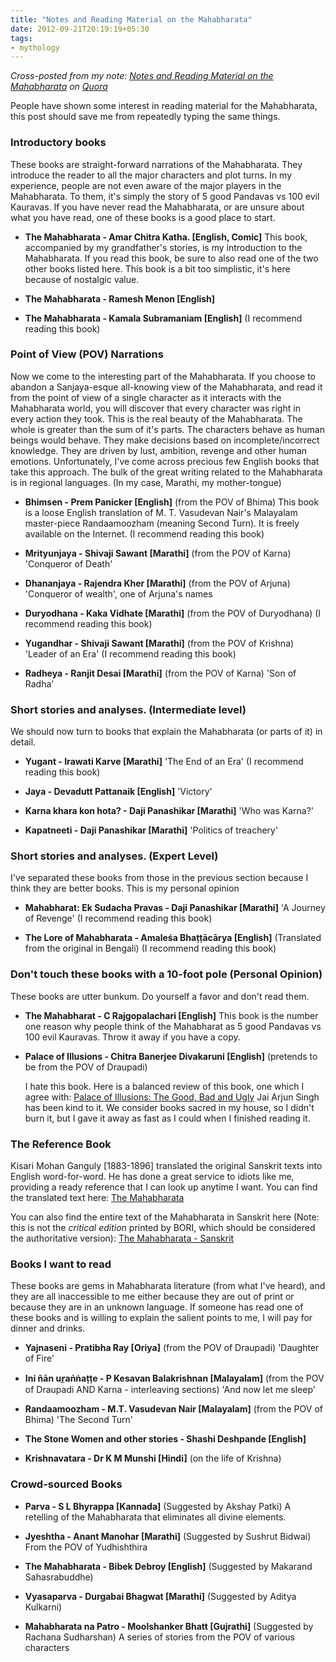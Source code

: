 ```yaml
---
title: "Notes and Reading Material on the Mahabharata"
date: 2012-09-21T20:19:19+05:30
tags:
- mythology
---
```

_Cross-posted from my note: [Notes and Reading Material on the Mahabharata](http://www.quora.com/Vedang-Manerikar/The-Mahabharata/Notes-and-Reading-material-on-the-Mahabharata) on [Quora](http://quora.com)_

People have shown some interest in reading material for the
Mahabharata, this post should save me from repeatedly typing the same
things.
<!--more-->

### Introductory books

These books are straight-forward narrations of the Mahabharata. They
introduce the reader to all the major characters and plot turns. In my
experience, people are not even aware of the major players in the
Mahabharata. To them, it's simply the story of 5 good Pandavas vs 100
evil Kauravas. If you have never read the Mahabharata, or are unsure
about what you have read, one of these books is a good place to start.

*  **The Mahabharata - Amar Chitra Katha. [English, Comic]**
   This book, accompanied by my grandfather's stories, is my
   introduction to the Mahabharata. If you read this book, be sure to
   also read one of the two other books listed here. This book is a
   bit too simplistic, it's here because of nostalgic value.

*  **The Mahabharata - Ramesh Menon [English]**

*  **The Mahabharata - Kamala Subramaniam [English]**
   (I recommend reading this book)

### Point of View (POV) Narrations

Now we come to the interesting part of the Mahabharata. If you choose
to abandon a Sanjaya-esque all-knowing view of the Mahabharata, and
read it from the point of view of a single character as it interacts
with the Mahabharata world, you will discover that every character was
right in every action they took. This is the real beauty of the
Mahabharata. The whole is greater than the sum of it's parts. The
characters behave as human beings would behave. They make decisions
based on incomplete/incorrect knowledge. They are driven by lust,
ambition, revenge and other human emotions. Unfortunately, I've come
across precious few English books that take this approach. The bulk of
the great writing related to the Mahabharata is in regional languages.
(In my case, Marathi, my mother-tongue)

*  **Bhimsen - Prem Panicker [English]**
   (from the POV of Bhima)
   This book is a loose English translation of M. T. Vasudevan Nair's
   Malayalam master-piece Randaamoozham (meaning Second Turn). It is
   freely available on the Internet.
   (I recommend reading this book)

*  **Mrityunjaya - Shivaji Sawant [Marathi]**
   (from the POV of Karna)
   'Conqueror of Death'

*  **Dhananjaya - Rajendra Kher [Marathi]**
   (from the POV of Arjuna)
   'Conqueror of wealth', one of Arjuna's names

*  **Duryodhana - Kaka Vidhate [Marathi]**
   (from the POV of Duryodhana)
   (I recommend reading this book)

*  **Yugandhar - Shivaji Sawant [Marathi]**
   (from the POV of Krishna)
   'Leader of an Era'
   (I recommend reading this book)

*  **Radheya - Ranjit Desai [Marathi]**
   (from the POV of Karna)
   'Son of Radha'

### Short stories and analyses. (Intermediate level)

We should now turn to books that explain the Mahabharata (or parts of
it) in detail.

*  **Yugant - Irawati Karve [Marathi]**
   'The End of an Era'
   (I recommend reading this book)

*  **Jaya - Devadutt Pattanaik [English]**
   'Victory'

*  **Karna khara kon hota? - Daji Panashikar [Marathi]**
   'Who was Karna?'

*  **Kapatneeti - Daji Panashikar [Marathi]**
   'Politics of treachery'

### Short stories and analyses. (Expert Level)

I've separated these books from those in the previous section because
I think they are better books. This is my personal opinion

*  **Mahabharat: Ek Sudacha Pravas - Daji Panashikar [Marathi]**
   'A Journey of Revenge'
   (I recommend reading this book)

*  **The Lore of Mahabharata - Amaleśa Bhaṭṭācārya [English]**
   (Translated from the original in Bengali)
   (I recommend reading this book)

### Don't touch these books with a 10-foot pole (Personal Opinion)

These books are utter bunkum. Do yourself a favor and don't read them.

*  **The Mahabharat - C Rajgopalachari [English]**
   This book is the number one reason why people think of the
   Mahabharat as 5 good Pandavas vs 100 evil Kauravas. Throw it away
   if you have a copy.

*  **Palace of Illusions - Chitra Banerjee Divakaruni [English]**
   (pretends to be from the POV of Draupadi)

   I hate this book. Here is a balanced review of this book, one which
   I agree with: [Palace of Illusions: The Good, Bad and Ugly](http://jaiarjun.blogspot.in/2008/04/palace-of-illusions-good-bad-and.html)
   Jai Arjun Singh has been kind to it. We consider books
   sacred in my house, so I didn't burn it, but I gave it away as fast
   as I could when I finished reading it.


### The Reference Book

Kisari Mohan Ganguly [1883-1896] translated the original Sanskrit
texts into English word-for-word. He has done a great service to
idiots like me, providing a ready reference that I can look up anytime
I want. You can find the translated text here:
[The Mahabharata](http://www.sacred-texts.com/hin/maha/mahatxt.zip)

You can also find the entire text of the Mahabharata in Sanskrit here
(Note: this is not the *critical edition* printed by BORI, which
should be considered the authoritative version):
[The Mahabharata - Sanskrit](http://www.sacred-texts.com/hin/mbs/index.htm)

### Books I want to read

These books are gems in Mahabharata literature (from what I've heard),
and they are all inaccessible to me either because they are out of
print or because they are in an unknown language. If someone has read
one of these books and is willing to explain the salient points to me,
I will pay for dinner and drinks.

*  **Yajnaseni - Pratibha Ray [Oriya]**
   (from the POV of Draupadi)
   'Daughter of Fire'

*  **Ini ñān ur̲aṅṅaṭṭe - P Kesavan Balakrishnan [Malayalam]**
   (from the POV of Draupadi AND Karna - interleaving sections)
   'And now let me sleep'

*  **Randaamoozham - M.T. Vasudevan Nair [Malayalam]**
   (from the POV of Bhima)
   'The Second Turn'

*  **The Stone Women and other stories - Shashi Deshpande [English]**

*  **Krishnavatara - Dr K M Munshi [Hindi]**
   (on the life of Krishna)

### Crowd-sourced Books

*  **Parva - S L Bhyrappa [Kannada]**
   (Suggested by Akshay Patki)
   A retelling of the Mahabharata that eliminates all divine elements.

* **Jyeshtha - Anant Manohar [Marathi]**
  (Suggested by Sushrut Bidwai)
  From the POV of Yudhishthira

* **The Mahabharata - Bibek Debroy [English]**
  (Suggested by Makarand Sahasrabuddhe)

* **Vyasaparva - Durgabai Bhagwat [Marathi]**
  (Suggested by Aditya Kulkarni)

* **Mahabharata na Patro - Moolshanker Bhatt [Gujrathi]**
  (Suggested by Rachana Sudharshan)
  A series of stories from the POV of various characters
